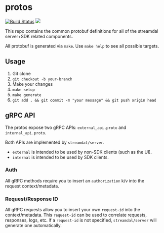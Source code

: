 # protos
[![Build Status](https://github.com/streamdal/protos/actions/workflows/release.yml/badge.svg)](https://github.com/streamdal/protos/actions/workflows/release.yml)
<a href="https://crates.io/crates/streamdal-protos/"><img src="https://img.shields.io/crates/v/streamdal-protos.svg"></a>

This repo contains the common protobuf definitions for all of the streamdal server+SDK related
components.

All protobuf is generated via `make`. Use `make help` to see all possible targets.

## Usage
1. Git clone
2. `git checkout -b your-branch`
3. Make your changes
4. `make setup`
5. `make generate`
6. `git add . && git commit -m "your message" && git push origin head`

## gRPC API
The protos expose two gRPC APIs: `external_api.proto` and `internal_api.proto`.

Both APIs are implemented by `streamdal/server`.

* `external` is intended to be used by non-SDK clients (such as the UI).
* `internal` is intended to be used by SDK clients.

### Auth
All gRPC methods require you to insert an `authorization` k/v into the request
context/metadata.

### Request/Response ID
All gRPC requests allow you to insert your own `request-id` into the 
context/metadata. This `request-id` can be used to correlate requests, 
responses, logs, etc. If a `request-id` is not specified, `streamdal/server` will
generate one automatically.
